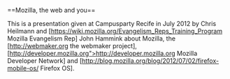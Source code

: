 ==Mozilla, the web and you==

This is a presentation given at Campusparty Recife in July 2012 by Chris Heilmann and [https://wiki.mozilla.org/Evangelism_Reps_Training_Program Mozilla Evangelism Rep] John Hammink about Mozilla, the [http://webmaker.org the webmaker project], [http://developer.mozilla.org">http://developer.mozilla.org Mozilla Developer Network] and [http://blog.mozilla.org/blog/2012/07/02/firefox-mobile-os/ Firefox OS]. 